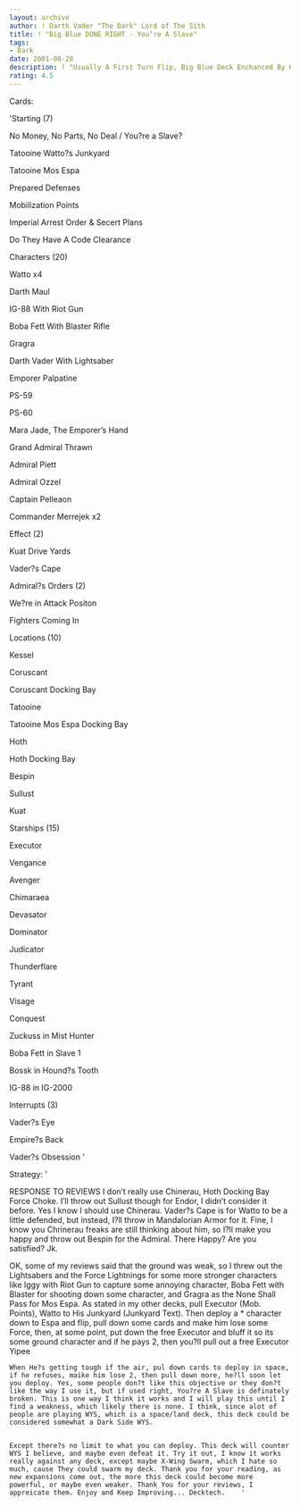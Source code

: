 ```yaml
---
layout: archive
author: ! Darth Vader "The Dark" Lord of The Sith
title: ! "Big Blue DONE RIGHT - You’re A Slave"
tags:
- Dark
date: 2001-08-28
description: ! "Usually A First Turn Flip, Big Blue Deck Enchanced By Quite Possibly A Broken Objective, Which Could Possibly Counter WYS."
rating: 4.5
---
```

Cards: 

'Starting (7)

No Money, No Parts, No Deal / You?re a Slave?

Tatooine Watto?s Junkyard

Tatooine Mos Espa

Prepared Defenses

Mobilization Points

Imperial Arrest Order & Secert Plans

Do They Have A Code Clearance


Characters (20)

Watto x4

Darth Maul

IG-88 With Riot Gun

Boba Fett With Blaster Rifle

Gragra

Darth Vader With Lightsaber

Emporer Palpatine

PS-59

PS-60

Mara Jade, The Emporer’s Hand

Grand Admiral Thrawn

Admiral Piett

Admiral Ozzel

Captain Pelleaon

Commander Merrejek x2


Effect (2)

Kuat Drive Yards

Vader?s Cape


Admiral?s Orders (2)

We?re in Attack Positon

Fighters Coming In


Locations (10)

Kessel

Coruscant

Coruscant Docking Bay

Tatooine

Tatooine Mos Espa Docking Bay

Hoth

Hoth Docking Bay

Bespin

Sullust

Kuat


Starships (15)

Executor

Vengance

Avenger

Chimaraea

Devasator

Dominator

Judicator

Thunderflare

Tyrant

Visage

Conquest

Zuckuss in Mist Hunter

Boba Fett in Slave 1

Bossk in Hound?s Tooth

IG-88 in IG-2000



Interrupts (3)

Vader?s Eye

Empire?s Back

Vader?s Obsession '

Strategy: '

RESPONSE TO REVIEWS I don’t really use Chinerau, Hoth Docking Bay Force Choke. I’ll throw out Sullust though for Endor, I didn’t consider it before. Yes I know I should use Chinerau. Vader?s Cape is for Watto to be a little defended, but instead, I?ll throw in Mandalorian Armor for it. Fine, I know you Chrinerau freaks are still thinking about him, so I?ll make you happy and throw out Bespin for the Admiral. There Happy? Are you satisfied? Jk.


OK, some of my reviews said that the ground was weak, so I threw out the Lightsabers and the Force Lightnings for some more stronger characters like Iggy with Riot Gun to capture some annoying character, Boba Fett with Blaster for shooting down some character, and Gragra as the None Shall Pass for Mos Espa. As stated in my other decks, pull Executor (Mob. Points), Watto to His Junkyard (Junkyard Text). Then deploy a * character down to Espa and flip, pull down some cards and make him lose some Force, then, at some point, put down the free Executor and bluff it so its some ground character and if he pays 2, then you?ll pull out a free Executor Yipee 


	When He?s getting tough if the air, pul down cards to deploy in space, if he refuses, maike him lose 2, then pull down more, he?ll soon let you deploy. Yes, some people don?t like this objective or they don?t like the way I use it, but if used right, You?re A Slave is definately broken. This is one way I think it works and I will play this until I find a weakness, which likely there is none. I think, since alot of people are playing WYS, which is a space/land deck, this deck could be considered somewhat a Dark Side WYS.


	Except there?s no limit to what you can deploy. This deck will counter WYS I believe, and maybe even defeat it. Try it out, I know it works really against any deck, except maybe X-Wing Swarm, which I hate so much, cause They could swarm my deck. Thank you for your reading, as new expansions come out, the more this deck could become more powerful, or maybe even weaker. Thank You for your reviews, I appreicate them. Enjoy and Keep Improving... Decktech.    '